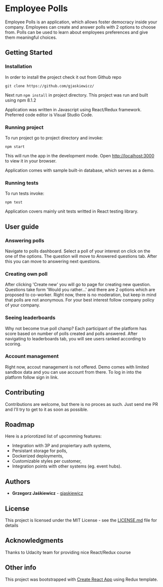 # Employee Polls

Employee Polls is an application, which allows foster democracy inside your company. Employees can create and answer polls with 2 options to choose from. Polls can be used to learn about employees preferences and give them meaningful choices.

## Getting Started

### Installation

In order to install the project check it out from Github repo
```
git clone https://github.com/gjaskiewicz/
```

Next run ```npm install``` in project directory. This project was run and built using npm 8.1.2

Application was written in Javascript using React/Redux framework. Preferred code editor is Visual Studio Code.

### Running project

To run project go to project directory and invoke:

```
npm start
```

This will run the app in the development mode.
Open [http://localhost:3000](http://localhost:3000) to view it in your browser.

Application comes with sample built-in database, which serves as a demo.

### Running tests

To run tests invoke:

```
npm test
```

Application covers mainly unit tests writted in React testing library.

## User guide

### Answering polls

Navigate to polls dashboard. Select a poll of your interest on click on the one of the options. The question will move to Answered questions tab. After this you can move to answering next questions.

### Creating own poll

After clicking 'Create new' you will go to page for creating new question. Questions take form 'Would you rather...' and there are 2 options which are proposed to co-worker. Right now, there is no moderation, but keep in mind that polls are not anonymous. For your best interest follow company policy of your company.

### Seeing leaderboards

Why not become true poll champ? Each participant of the platform has score based on number of polls created and polls answered. After navigating to leaderboards tab, you will see users ranked according to scoring.

### Account management

Right now, accout management is not offered. Demo comes with limited sandbox data and you can use account from there. To log in into the platform follow sign in link.

## Contributing

Contributions are welcome, but there is no proces as such. Just send me PR and I'll try to get to it as soon as possible.

## Roadmap

Here is a priorotized list of upcomming features:

- Integration with 3P and propiertary auth systems,
- Persistant storage for polls,
- Dockerized deployments,
- Customizable styles per customer,
- Integration points with other systems (eg. event hubs).

## Authors
* **Grzegorz Jaśkiewicz** -  [gjaskiewicz](https://github.com/gjaskiewicz)

## License

This project is licensed under the MIT License - see the [LICENSE.md](LICENSE.md) file for details

## Acknowledgments
Thanks to Udacity team for providing nice React/Redux course

## Other info

This project was bootstrapped with [Create React App](https://github.com/facebook/create-react-app) using Redux template.
